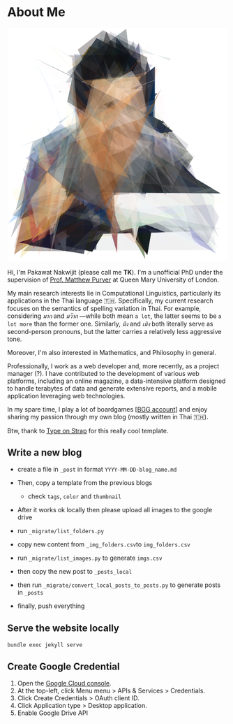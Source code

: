 # About Me

![IMTK](/assets/img/me.png?raw=true "IMTK")

Hi, I'm Pakawat Nakwijit (please call me **TK**). I'm a unofficial PhD under the supervision of [Prof. Matthew Purver](http://www.eecs.qmul.ac.uk/~mpurver/) at Queen Mary University of London.

My main research interests lie in Computational Linguistics, particularly its applications in the Thai language 🇹🇭. Specifically, my current research focuses on the semantics of spelling variation in Thai. For example, considering *มาก* and *มว๊าก* —while both mean `a lot`, the latter seems to be `a lot more` than the former one. Similarly, *มึง* and *เมิง* both literally serve as second-person pronouns, but the latter carries a relatively less aggressive tone. 
                    
Moreover, I'm also interested in Mathematics, and Philosophy in general.

Professionally, I work as a web developer and, more recently, as a project manager (?). I have contributed to the development of various web platforms, including an online magazine, a data-intensive platform designed to handle terabytes of data and generate extensive reports, and a mobile application leveraging web technologies.

In my spare time, I play a lot of boardgames [[BGG account](https://boardgamegeek.com/user/chameleontk)] and enjoy sharing my passion through my own blog (mostly written in Thai 🇹🇭).


Btw, thank to [Type on Strap](https://github.com/sylhare/Type-on-Strap) for this really cool template.

## Write a new blog
* create a file in `_post` in format `YYYY-MM-DD-blog_name.md`
* Then, copy a template from the previous blogs
    * check `tags`, `color` and `thumbnail`

* After it works ok locally then please upload all images to the google drive 
* run `_migrate/list_folders.py` 
* copy new content from `_img_folders.csv`to `img_folders.csv`
* run `_migrate/list_images.py` to generate `imgs.csv`
* then copy the new post to `_posts_local`
* then run `_migrate/convert_local_posts_to_posts.py` to generate posts in `_posts`

* finally, push everything

## Serve the website locally
```
bundle exec jekyll serve
```


## Create Google Credential
1. Open the [Google Cloud console](https://console.cloud.google.com/).
2. At the top-left, click Menu menu > APIs & Services > Credentials.
3. Click Create Credentials > OAuth client ID.
4. Click Application type > Desktop application.
5. Enable Google Drive API






